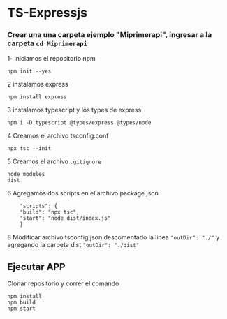 # TS-Expressjs
### Crear una una carpeta ejemplo "Miprimerapi", ingresar a la carpeta ```cd Miprimerapi```
 1- iniciamos el repositorio npm 

    npm init --yes

2 instalamos express

    npm install express

3 instalamos typescript y los types de express

    npm i -D typescript @types/express @types/node

4 Creamos el archivo tsconfig.conf

    npx tsc --init

5 Creamos el archivo ```.gitignore```
    
    node_modules
    dist

6 Agregamos dos scripts en el archivo package.json

    	"scripts": {
		"build": "npx tsc",
		"start": "node dist/index.js"
	    }
8 Modificar archivo tsconfig.json descomentado la linea ```"outDir": "./"``` y agregando la carpeta dist ```"outDir": "./dist"```

## Ejecutar APP
Clonar repositorio y correr el comando 

    npm install
    npm build
    npm start